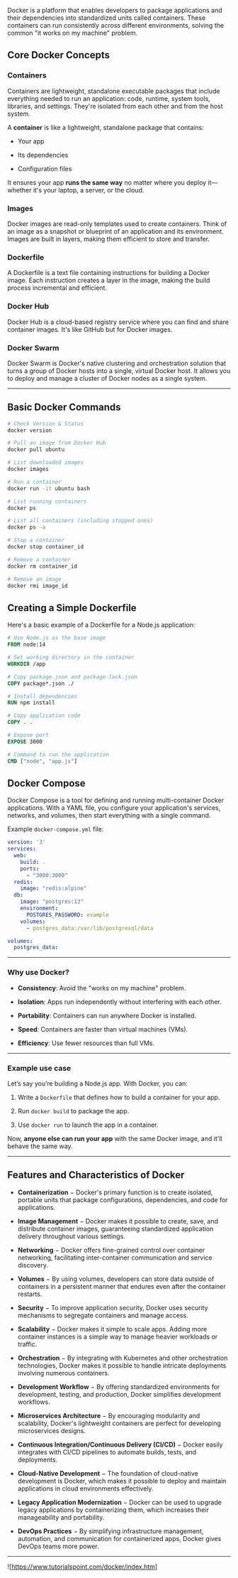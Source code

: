 
Docker is a platform that enables developers to package applications and their dependencies into standardized units called containers. These containers can run consistently across different environments, solving the common "it works on my machine" problem.

## Core Docker Concepts

### Containers

Containers are lightweight, standalone executable packages that include everything needed to run an application: code, runtime, system tools, libraries, and settings. They're isolated from each other and from the host system.

A **container** is like a lightweight, standalone package that contains:

- Your app

- Its dependencies

- Configuration files


It ensures your app **runs the same way** no matter where you deploy it—whether it's your laptop, a server, or the cloud.

### Images

Docker images are read-only templates used to create containers. Think of an image as a snapshot or blueprint of an application and its environment. Images are built in layers, making them efficient to store and transfer.

### Dockerfile

A Dockerfile is a text file containing instructions for building a Docker image. Each instruction creates a layer in the image, making the build process incremental and efficient.

### Docker Hub

Docker Hub is a cloud-based registry service where you can find and share container images. It's like GitHub but for Docker images.

### Docker Swarm

Docker Swarm is Docker's native clustering and orchestration solution that turns a group of Docker hosts into a single, virtual Docker host. It allows you to deploy and manage a cluster of Docker nodes as a single system.

---

## Basic Docker Commands

```bash
# Check Version & Status
docker version

# Pull an image from Docker Hub
docker pull ubuntu

# List downloaded images
docker images

# Run a container
docker run -it ubuntu bash

# List running containers
docker ps

# List all containers (including stopped ones)
docker ps -a

# Stop a container
docker stop container_id

# Remove a container
docker rm container_id

# Remove an image
docker rmi image_id
```

## Creating a Simple Dockerfile

Here's a basic example of a Dockerfile for a Node.js application:

```dockerfile
# Use Node.js as the base image
FROM node:14

# Set working directory in the container
WORKDIR /app

# Copy package.json and package-lock.json
COPY package*.json ./

# Install dependencies
RUN npm install

# Copy application code
COPY . .

# Expose port
EXPOSE 3000

# Command to run the application
CMD ["node", "app.js"]
```

## Docker Compose

Docker Compose is a tool for defining and running multi-container Docker applications. With a YAML file, you configure your application's services, networks, and volumes, then start everything with a single command.

Example `docker-compose.yml` file:

```yaml
version: '3'
services:
  web:
    build: .
    ports:
      - "3000:3000"
  redis:
    image: "redis:alpine"
  db:
    image: "postgres:13"
    environment:
      POSTGRES_PASSWORD: example
    volumes:
      - postgres_data:/var/lib/postgresql/data

volumes:
  postgres_data:
```

---

### Why use Docker?

- **Consistency**: Avoid the "works on my machine" problem.

- **Isolation**: Apps run independently without interfering with each other.

- **Portability**: Containers can run anywhere Docker is installed.

- **Speed**: Containers are faster than virtual machines (VMs).

- **Efficiency**: Use fewer resources than full VMs.

---

### Example use case

Let’s say you’re building a Node.js app. With Docker, you can:

1. Write a `Dockerfile` that defines how to build a container for your app.

2. Run `docker build` to package the app.

3. Use `docker run` to launch the app in a container.


Now, **anyone else can run your app** with the same Docker image, and it'll behave the same way.

---

## Features and Characteristics of Docker

- **Containerization** − Docker's primary function is to create isolated, portable units that package configurations, dependencies, and code for applications.
  
- **Image Management** − Docker makes it possible to create, save, and distribute container images, guaranteeing standardized application delivery throughout various settings.
  
- **Networking** − Docker offers fine-grained control over container networking, facilitating inter-container communication and service discovery.
  
- **Volumes** − By using volumes, developers can store data outside of containers in a persistent manner that endures even after the container restarts.
  
- **Security** − To improve application security, Docker uses security mechanisms to segregate containers and manage access.
  
- **Scalability** − Docker makes it simple to scale apps. Adding more container instances is a simple way to manage heavier workloads or traffic.
  
- **Orchestration** − By integrating with Kubernetes and other orchestration technologies, Docker makes it possible to handle intricate deployments involving numerous containers.
  
- **Development Workflow** − By offering standardized environments for development, testing, and production, Docker simplifies development workflows.
  
- **Microservices Architecture** − By encouraging modularity and scalability, Docker's lightweight containers are perfect for developing microservices designs.
  
- **Continuous Integration/Continuous Delivery (CI/CD)** − Docker easily integrates with CI/CD pipelines to automate builds, tests, and deployments.
  
- **Cloud-Native Development** − The foundation of cloud-native development is Docker, which makes it possible to deploy and maintain applications in cloud environments effectively.
  
- **Legacy Application Modernization** − Docker can be used to upgrade legacy applications by containerizing them, which increases their manageability and portability.

- **DevOps Practices** − By simplifying infrastructure management, automation, and communication for containerized apps, Docker gives DevOps teams more power.

---

![https://www.tutorialspoint.com/docker/index.htm]

